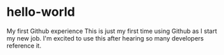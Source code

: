 # hello-world
My first Github experience
This is just my first time using Github as I start my new job.  I'm excited to use this after hearing so many developers reference it.
